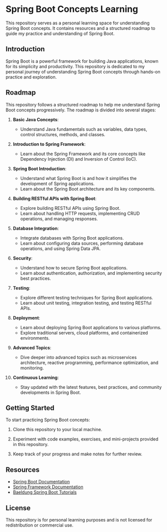 # Spring Boot Concepts Learning

This repository serves as a personal learning space for understanding Spring Boot concepts. It contains resources and a structured roadmap to guide my practice and understanding of Spring Boot.

## Introduction

Spring Boot is a powerful framework for building Java applications, known for its simplicity and productivity. This repository is dedicated to my personal journey of understanding Spring Boot concepts through hands-on practice and exploration.

## Roadmap

This repository follows a structured roadmap to help me understand Spring Boot concepts progressively. The roadmap is divided into several stages:

1. **Basic Java Concepts**:
   - Understand Java fundamentals such as variables, data types, control structures, methods, and classes.

2. **Introduction to Spring Framework**:
   - Learn about the Spring Framework and its core concepts like Dependency Injection (DI) and Inversion of Control (IoC).

3. **Spring Boot Introduction**:
   - Understand what Spring Boot is and how it simplifies the development of Spring applications.
   - Learn about the Spring Boot architecture and its key components.

4. **Building RESTful APIs with Spring Boot**:
   - Explore building RESTful APIs using Spring Boot.
   - Learn about handling HTTP requests, implementing CRUD operations, and managing responses.

5. **Database Integration**:
   - Integrate databases with Spring Boot applications.
   - Learn about configuring data sources, performing database operations, and using Spring Data JPA.

6. **Security**:
   - Understand how to secure Spring Boot applications.
   - Learn about authentication, authorization, and implementing security best practices.

7. **Testing**:
   - Explore different testing techniques for Spring Boot applications.
   - Learn about unit testing, integration testing, and testing RESTful APIs.

8. **Deployment**:
   - Learn about deploying Spring Boot applications to various platforms.
   - Explore traditional servers, cloud platforms, and containerized environments.

9. **Advanced Topics**:
   - Dive deeper into advanced topics such as microservices architecture, reactive programming, performance optimization, and monitoring.

10. **Continuous Learning**:
    - Stay updated with the latest features, best practices, and community developments in Spring Boot.


## Getting Started

To start practicing Spring Boot concepts:

1. Clone this repository to your local machine.

2. Experiment with code examples, exercises, and mini-projects provided in this repository.

3. Keep track of your progress and make notes for further review.

## Resources

- [Spring Boot Documentation](https://docs.spring.io/spring-boot/docs/current/reference/html/index.html)
- [Spring Framework Documentation](https://spring.io/projects/spring-framework)
- [Baeldung Spring Boot Tutorials](https://www.baeldung.com/spring-boot)

## License

This repository is for personal learning purposes and is not licensed for redistribution or commercial use.
